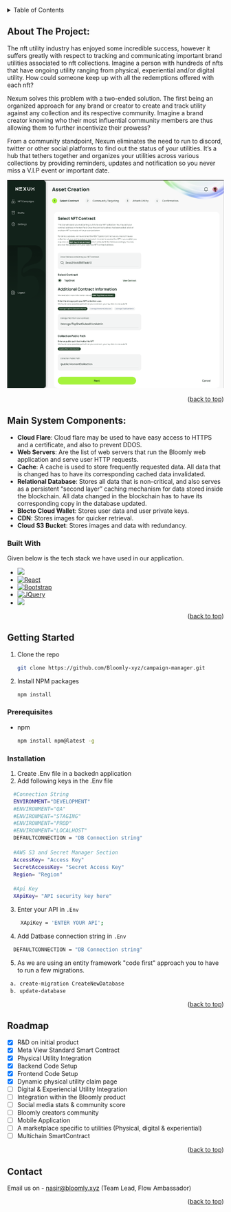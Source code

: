 
<a name="readme-top"></a>
<!-- TABLE OF CONTENTS -->
<details>
  <summary>Table of Contents</summary>
  <ol>
    <li>
      <a href="#about-the-project">About The Project</a>
      <ul>
        <li><a href="#main-system-components">Main System Components</a></li>
        <li><a href="#built-with">Built With</a></li>
      </ul>
    </li>
    <li>
      <a href="#getting-started">Getting Started</a>
      <ul>
        <li><a href="#prerequisites">Prerequisites</a></li>
        <li><a href="#installation">Installation</a></li>
      </ul>
    </li> 
    <li><a href="#roadmap">Roadmap</a></li>
    <li><a href="#contact">Contact</a></li> 
  </ol>
</details>



<!-- ABOUT THE PROJECT -->
## About The Project:  
<p>The nft utility industry has enjoyed some incredible success, however it suffers greatly with respect to tracking and communicating important brand utilities associated to nft collections. Imagine a person with hundreds of nfts that have ongoing utility ranging from physical, experiential and/or digital utility. How could someone keep up with all the redemptions offered with each nft?

Nexum solves this problem with a  two-ended solution. The first being an organized approach for any brand or creator to create and track utility against any collection and its respective community. Imagine a brand creator knowing who their most influential community members are thus allowing them to further incentivize their prowess? 

From a community standpoint, Nexum eliminates the need to run to discord, twitter or other social platforms to find out the status of your utilities. It’s a hub that  tethers together and organizes your utilities across various collections by providing reminders, updates and notification so you never miss a V.I.P event or important date. </p>
 
<img src="https://github.com/Bloomly-xyz/campaign-manager/blob/backend/Images/Nexum-image.png" alt="product" style="max-width: 100%;" /> 
 
<p align="right">(<a href="#readme-top">back to top</a>)</p>
 
## Main System Components:
* **Cloud Flare**: Cloud flare may be used to have easy access to HTTPS and a certificate, and also to prevent DDOS.
* **Web Servers**: Are the list of web servers that run the Bloomly web application and serve user HTTP requests.
* **Cache**: A cache is used to store frequently requested data. All data that is changed has to have its corresponding cached data invalidated.
* **Relational Database**: Stores all data that is non-critical, and also serves as a persistent “second layer” caching mechanism for data stored inside the blockchain.  All data changed in the blockchain has to have its corresponding copy in the database updated.
* **Blocto Cloud Wallet**: Stores user data and user private keys. 
* **CDN**: Stores images for quicker retrieval. 
* **Cloud S3 Bucket**: Stores images and data with redundancy. 

### Built With
Given below is the tech stack we have used in our application. 

* <a href="https://dotnetcore.org/"><image src="https://github.com/Bloomly-xyz/campaign-manager/blob/backend/Images/DotNet.png" width="5%"/></a>
* [![React][React.js]][React-url]
* [![Bootstrap][Bootstrap.com]][Bootstrap-url]
* [![JQuery][JQuery.com]][JQuery-url]
* <a href="https://flow.com"><image src="https://github.com/Bloomly-xyz/campaign-manager/blob/backend/Images/flow.png" width="5%"/></a> 

<p align="right">(<a href="#readme-top">back to top</a>)</p>
 

<!-- GETTING STARTED -->
## Getting Started
1. Clone the repo
   ```sh
   git clone https://github.com/Bloomly-xyz/campaign-manager.git
   ```
2. Install NPM packages
   ```sh
   npm install
   ```

### Prerequisites

* npm
  ```sh
  npm install npm@latest -g
  ```

### Installation

1. Create .Env file in a backedn application
2. Add following keys in the .Env file 
  ```sh
    #Connection String
    ENVIRONMENT="DEVELOPMENT"
    #ENVIRONMENT="QA"
    #ENVIRONMENT="STAGING"
    #ENVIRONMENT="PROD"
    #ENVIRONMENT="LOCALHOST"
    DEFAULTCONNECTION = "DB Connection string"
    
    #AWS S3 and Secret Manager Section
    AccessKey= "Access Key"
    SecretAccessKey= "Secret Access Key"
    Region= "Region"

    #Api Key
    XApiKey= "API security key here"
 ```
 

3. Enter your API in `.Env`
   ```sh
    XApiKey = 'ENTER YOUR API';
   ```
4.  Add Datbase connection string in `.Env`
   ```sh
     DEFAULTCONNECTION = "DB Connection string"
   ```
5.  As we are using an entity framework "code first" approach you to have to run a few migrations.
   ```sh
    a. create-migration CreateNewDatabase
    b. update-database
   ```

<p align="right">(<a href="#readme-top">back to top</a>)</p>

 

<!-- ROADMAP -->
## Roadmap

- [x] R&D on initial product 
- [x] Meta View Standard Smart Contract 
- [x] Physical Utility Integration 
- [x] Backend Code Setup
- [x] Frontend Code Setup
- [x] Dynamic physical utility claim page 
- [ ] Digital & Experiencial Utility Integration 
- [ ] Integration within the Bloomly product
- [ ] Social media stats & community score
- [ ] Bloomly creators community
- [ ] Mobile Application
- [ ] A marketplace specific to utilities (Physical, digital & experiential)
- [ ] Multichain SmartContract 
 
<p align="right">(<a href="#readme-top">back to top</a>)</p>

 
<!-- CONTACT -->
## Contact

Email us on -  nasir@bloomly.xyz (Team Lead, Flow Ambassador)

 
<p align="right">(<a href="#readme-top">back to top</a>)</p>


<!-- MARKDOWN LINKS & IMAGES --> 
[product-screenshot]: images/screenshot.png

[Dotnet]: https://github.com/Bloomly-xyz/campaign-manager/blob/backend/Images/DotNet.png?style=for-the-badge&logo=react&logoColor=61DAFB
[Dotnet-url]: https://dotnetcore.org/
[React.js]: https://img.shields.io/badge/React-20232A?style=for-the-badge&logo=react&logoColor=61DAFB
[React-url]: https://reactjs.org/
[DotNetCore_image]: https://github.com/simple-icons/simple-icons/blob/develop/icons/dotnet.svg
[DotNetCore-url]: https://dotnetcore.org/
[Bootstrap.com]: https://img.shields.io/badge/Bootstrap-563D7C?style=for-the-badge&logo=bootstrap&logoColor=white
[Bootstrap-url]: https://getbootstrap.com
[JQuery.com]: https://img.shields.io/badge/jQuery-0769AD?style=for-the-badge&logo=jquery&logoColor=white
[JQuery-url]: https://jquery.com 
